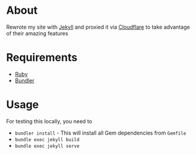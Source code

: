 # About
Rewrote my site with [Jekyll](https://jekyllrb.com/) and proxied it via
[Cloudflare](https://www.cloudflare.com/) to take advantage of their amazing features

# Requirements
 * [Ruby](https://www.ruby-lang.org/en/)
 * [Bundler](https://bundler.io/)

# Usage
For testing this locally, you need to
 - `bundler install` - This will install all Gem dependencies from `Gemfile`
 - `bundle exec jekyll build`
 - `bundle exec jekyll serve`
